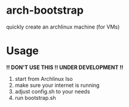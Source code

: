 # arch-bootstrap
quickly create an archlinux machine (for VMs)

# Usage

**!! DON'T USE THIS !! UNDER DEVELOPMENT !!**

1. start from Archlinux Iso
2. make sure your internet is running
3. adjust config.sh to your needs
4. run bootstrap.sh

